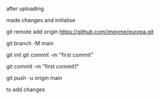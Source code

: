 after uploading 

made changes and initialise





git remote add origin https://github.com/imexme/europa.git

git branch -M main


git init
git commit -m "first commit"

git commit -m "first commit1"

git push -u origin main






to add changes 







